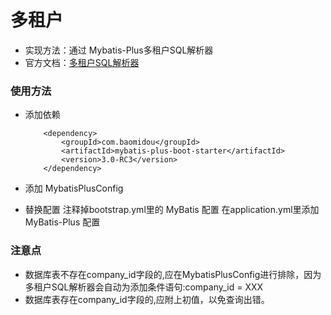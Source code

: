 # 多租户

- 实现方法：通过 Mybatis-Plus多租户SQL解析器
- 官方文档：[多租户SQL解析器](https://mybatis.plus/guide/tenant.html)

### 使用方法 
- 添加依赖
    ```
 		<dependency>
 			<groupId>com.baomidou</groupId>
 			<artifactId>mybatis-plus-boot-starter</artifactId>
 			<version>3.0-RC3</version>
 		</dependency>
    ```

- 添加 MybatisPlusConfig

- 替换配置
注释掉bootstrap.yml里的 MyBatis 配置
在application.yml里添加 MyBatis-Plus 配置

### 注意点

- 数据库表不存在company_id字段的,应在MybatisPlusConfig进行排除，因为多租户SQL解析器会自动为添加条件语句:company_id = XXX
- 数据库表存在company_id字段的,应附上初值，以免查询出错。